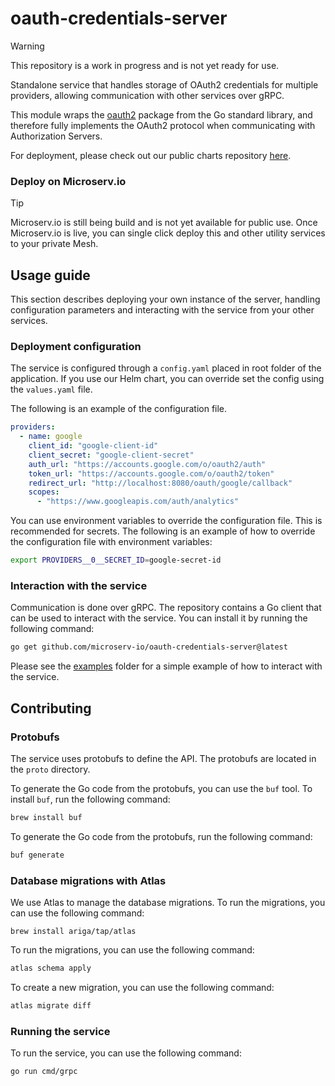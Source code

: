 # oauth-credentials-server

> [!WARNING]
> 
> This repository is a work in progress and is not yet ready for use.

Standalone service that handles storage of OAuth2 credentials for multiple providers, allowing communication with other
services over gRPC.

This module wraps the [oauth2](https://pkg.go.dev/golang.org/x/oauth2) package from the Go standard library, and
therefore fully implements the OAuth2 protocol when communicating with Authorization Servers.

For deployment, please check out our public charts repository [here](https://github.com/microserv-io/public-charts).

### Deploy on Microserv.io

> [!TIP]
> Microserv.io is still being build and is not yet available for public use. Once Microserv.io is live, you can single
> click deploy this and other utility services to your private Mesh.

## Usage guide

This section describes deploying your own instance of the server, handling configuration parameters and interacting with
the service from your other services.

### Deployment configuration

The service is configured through a `config.yaml` placed in root folder of the application. 
If you use our Helm chart, you can override set the config using the `values.yaml` file.

The following is an example of the configuration file.
```yaml
providers:
  - name: google
    client_id: "google-client-id"
    client_secret: "google-client-secret"
    auth_url: "https://accounts.google.com/o/oauth2/auth"
    token_url: "https://accounts.google.com/o/oauth2/token"
    redirect_url: "http://localhost:8080/oauth/google/callback"
    scopes:
      - "https://www.googleapis.com/auth/analytics"
```

You can use environment variables to override the configuration file. This is recommended for secrets. The following is an
example of how to override the configuration file with environment variables:

```bash
export PROVIDERS__0__SECRET_ID=google-secret-id
```

### Interaction with the service

Communication is done over gRPC. The repository contains a Go client that can be used to interact with the service. You
can install it by running the following command:

```bash
go get github.com/microserv-io/oauth-credentials-server@latest
```

Please see the [examples](/examples) folder for a simple example of how to interact with the service.

## Contributing

### Protobufs

The service uses protobufs to define the API. The protobufs are located in the `proto` directory.

To generate the Go code from the protobufs, you can use the `buf` tool. To install `buf`, run the following command:

```bash
brew install buf
```

To generate the Go code from the protobufs, run the following command:

```bash
buf generate
```

### Database migrations with Atlas

We use Atlas to manage the database migrations. To run the migrations, you can use the following command:

```
brew install ariga/tap/atlas
```

To run the migrations, you can use the following command:

```bash
atlas schema apply
```

To create a new migration, you can use the following command:

```bash
atlas migrate diff
```

### Running the service

To run the service, you can use the following command:

```bash
go run cmd/grpc
```
